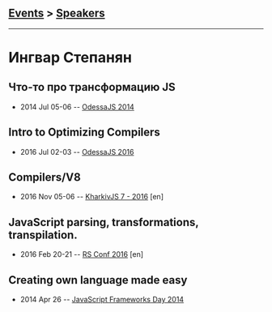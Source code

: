 ## [Events](../README.md) > [Speakers](../speakers.md)
---

# Ингвар Степанян

## Что-то про трансформацию JS
- 2014 Jul 05-06 -- [OdessaJS 2014](https://youtu.be/2rOUDjM9kBA)    
## Intro to Optimizing Compilers
- 2016 Jul 02-03 -- [OdessaJS 2016](https://youtu.be/9EhZJ8nx__c)    
## Compilers&#x2F;V8
- 2016 Nov 05-06 -- [KharkivJS 7 - 2016](https://www.youtube.com/watch?v=BOpvsHZehiA) [en]   
## JavaScript parsing, transformations, transpilation.
- 2016 Feb 20-21 -- [RS Conf 2016](https://www.youtube.com/watch?v=dnsW3JtQXrk) [en]   
## Creating own language made easy
- 2014 Apr 26 -- [JavaScript Frameworks Day 2014](http://frameworksdays.com/event/js-frameworks-day-2014/review/creating-own-language-made-easy)    
